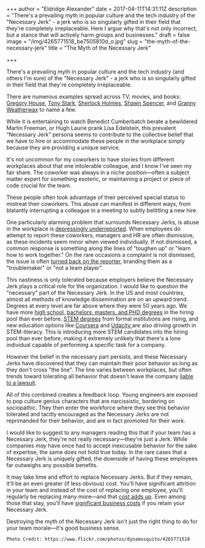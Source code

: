 +++
author = "Eldridge Alexander"
date = 2017-04-11T14:31:11Z
description = "There's a prevailing myth in popular culture and the tech industry of the \"Necessary Jerk\" - a jerk who is so singularly gifted in their field that they're completely irreplaceable. Here I argue why that's not only incorrect, but a stance that will actively harm groups and businesses."
draft = false
image = "/img/4265771518_be7505810d_o.jpg"
slug = "the-myth-of-the-necessary-jerk"
title = "The Myth of the Necessary Jerk"

+++

There's a prevailing myth in popular culture and the tech industry (and others I'm sure) of the "Necessary Jerk" - a jerk who is so singularly gifted in their field that they're completely irreplaceable. 

There are numerous examples spread across TV, movies, and books: [Gregory House](https://en.wikipedia.org/wiki/Gregory_House), [Tony Stark](https://en.wikipedia.org/wiki/Iron_Man), [Sherlock Holmes](https://en.wikipedia.org/wiki/Sherlock_Holmes), [Shawn Spencer](https://en.wikipedia.org/wiki/Shawn_Spencer), and [Granny Weatherwax](https://en.wikipedia.org/wiki/Granny_Weatherwax) to name a few.

While it is entertaining to watch Benedict Cumberbatch berate a bewildered Martin Freeman, or Hugh Laurie prank Lisa Edelstein, this prevalent “Necessary Jerk” persona seems to contribute to the collective belief that we have to hire or accommodate these people in the workplace simply because they are providing a unique service.

It's not uncommon for my coworkers to have stories from different workplaces about that one intolerable colleague, and I know I've seen my fair share. The coworker was always in a niche position&mdash;often a subject matter expert for something esoteric, or maintaining a project or piece of code crucial for the team.

These people often took advantage of their perceived special status to mistreat their coworkers. This abuse can manifest in different ways, from blatantly interrupting a colleague in a meeting to subtly belittling a new hire. 

One particularly alarming problem that surrounds Necessary Jerks, is abuse in the workplace is [depressingly underreported](http://www.workplacebullying.org/individuals/problem/employer-reaction/). When employees do attempt to report these coworkers, managers and HR are often dismissive, as these incidents seem minor when viewed individually. If not dismissed, a common response is something along the lines of "toughen up" or "learn how to work together." On the rare occasions a complaint is not dismissed, the issue is often [turned back on the reporter](http://www.workplacebullying.org/faq/#10), branding them as a "troublemaker" or "not a team player".

This nastiness is only tolerated because employers believe the Necessary Jerk plays a critical role for the organization. I would like to question the "necessary" part of the Necessary Jerk. In the US and most countries, almost all methods of knowledge dissemination are on an upward trend. Degrees at every level are far above where they were 50 years ago. We have more [high school](https://www.ed.gov/news/press-releases/us-high-school-graduation-rate-hits-new-record-high-0), [bachelors, masters, and PHD degrees](https://www.census.gov/prod/2004pubs/p20-550.pdf) in the hiring pool than ever before. [STEM degrees](https://www.aps.org/programs/education/statistics/bachelors.cfm) from formal institutions are rising, and new education options like [Coursera](https://www.coursera.org/) and [Udacity ](https://www.udacity.com/) are also driving growth in STEM-literacy. This is introducing more STEM candidates into the hiring pool than ever before, making it extremely unlikely that there's a lone individual capable of performing a specific task for a company.

However the belief in the necessary part persists, and these Necessary Jerks have discovered that they can maintain their poor behavior as long as they don't cross "the line". The line varies between workplaces, but often trends toward tolerating all behavior that doesn't leave the company [liable to a lawsuit](http://www.workplacebullying.org/individuals/problem/employer-reaction/). 

All of this combined creates a feedback loop. Young engineers are exposed to pop culture genius characters that are narcissistic, bordering on sociopathic. They then enter the workforce where they see this behavior tolerated and tacitly encouraged as the Necessary Jerks are not reprimanded for their behavior, and are in fact promoted for their work.

I would like to suggest to any managers reading this that if your team has a Necessary Jerk, they're not really necessary&mdash;they're just a Jerk. While companies *may* have once had to accept inexcusable behavior for the sake of expertise, the same does not hold true today. In the rare cases that a Necessary Jerk is uniquely gifted, the downside of having these employees far outweighs any possible benefits. 

It may take time and effort to replace Necessary Jerks. But if they remain, it'll be an even greater (if less obvious) cost. You'll have significant attrition in your team and instead of the cost of replacing one employee, you'll regularly be replacing many more&mdash;and that [cost adds up](https://www.zanebenefits.com/blog/bid/312123/employee-retention-the-real-cost-of-losing-an-employee). Even among those that stay, you'll have [significant business costs](http://go.roberts.edu/bid/183778/The-High-Cost-of-Low-Morale-by-Nicole-Fink) if you retain your Necessary Jerk.

Destroying the myth of the Necessary Jerk isn't just the right thing to do for your team morale&mdash;it's good business sense.


`Photo Credit: https://www.flickr.com/photos/dynamosquito/4265771518`